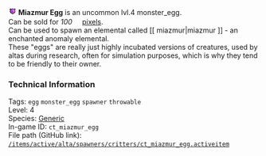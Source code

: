 ![ ](https://raw.githubusercontent.com/Ceterai/Enternia/main/items/active/alta/spawners/critters/ct_miazmur_egg.png) **Miazmur Egg** is an uncommon lvl.4 monster_egg.  
Can be sold for *100* <img src="https://starbounder.org/mediawiki/images/2/21/Pixel.png" width="12" height="16"/> [pixels](https://starbounder.org/Pixel).  
Can be used to spawn an elemental called [[ miazmur|miazmur ]] - an enchanted anomaly elemental.  
These "eggs" are really just highly incubated versions of creatures, used by altas during research, often for simulation purposes, which is why they tend to be friendly to their owner.

### Technical Information

Tags: `egg` `monster_egg` `spawner` `throwable`  
Level: 4  
Species: [Generic](https://starbounder.org/Perfectly_Generic_Item)  
In-game ID: `ct_miazmur_egg`  
File path (GitHub link): [`/items/active/alta/spawners/critters/ct_miazmur_egg.activeitem`](https://github.com/Ceterai/Enternia/blob/main/items/active/alta/spawners/critters/ct_miazmur_egg.activeitem)
